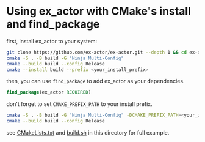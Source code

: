 # Using ex_actor with CMake's install and find_package

first, install ex_actor to your system:

```bash
git clone https://github.com/ex-actor/ex-actor.git --depth 1 && cd ex-actor
cmake -S . -B build -G "Ninja Multi-Config"
cmake --build build --config Release
cmake --install build --prefix <your_install_prefix>
```

then, you can use `find_package` to add ex_actor as your dependencies.

```cmake
find_package(ex_actor REQUIRED)
```

don't forget to set `CMAKE_PREFIX_PATH` to your install prefix.
```bash
cmake -S . -B build -G "Ninja Multi-Config" -DCMAKE_PREFIX_PATH=<your_install_prefix>
cmake --build build --config Release
```

see [CMakeLists.txt](CMakeLists.txt) and [build.sh](build.sh) in this directory for full example.